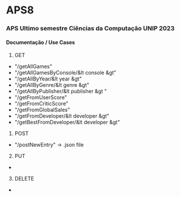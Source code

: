 # APS8

### APS Ultimo semestre Ciências da Computação UNIP 2023

#### Documentação / Use Cases


1. GET
- "/getAllGames"
- "/getAllGamesByConsole/&lt console &gt"
- "/getAllByYear/&lt year &gt"
- "/getAllByGenre/&lt genre &gt"
- "/getAllByPublisher/&lt publisher &gt "
- "/getFromUserScore"
- "/getFromCriticScore"
- "/getFromGlobalSales"
- "/getFromDeveloper/&lt developer &gt"
- "/getBestFromDeveloper/&lt developer &gt"
1. POST
- "/postNewEntry" -> .json file
2. PUT
- 

3. DELETE
- 

